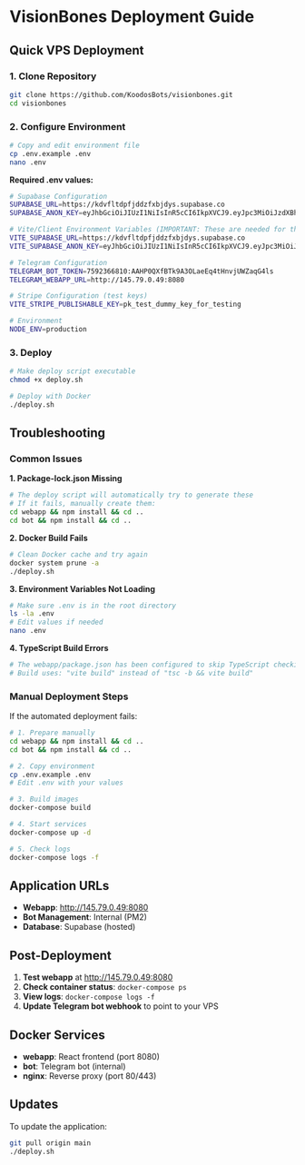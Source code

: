 # VisionBones Deployment Guide

## Quick VPS Deployment

### 1. Clone Repository
```bash
git clone https://github.com/KoodosBots/visionbones.git
cd visionbones
```

### 2. Configure Environment
```bash
# Copy and edit environment file
cp .env.example .env
nano .env
```

**Required .env values:**
```bash
# Supabase Configuration
SUPABASE_URL=https://kdvfltdpfjddzfxbjdys.supabase.co
SUPABASE_ANON_KEY=eyJhbGciOiJIUzI1NiIsInR5cCI6IkpXVCJ9.eyJpc3MiOiJzdXBhYmFzZSIsInJlZiI6ImtkdmZsdGRwZmpkZHpmeGJqZHlzIiwicm9sZSI6ImFub24iLCJpYXQiOjE3NTIzNTI0OTIsImV4cCI6MjA2NzkyODQ5Mn0.2OvODxDNsd5YquO0MckIHLyqXqXLwM4w6OOJV09phs0

# Vite/Client Environment Variables (IMPORTANT: These are needed for the webapp)
VITE_SUPABASE_URL=https://kdvfltdpfjddzfxbjdys.supabase.co
VITE_SUPABASE_ANON_KEY=eyJhbGciOiJIUzI1NiIsInR5cCI6IkpXVCJ9.eyJpc3MiOiJzdXBhYmFzZSIsInJlZiI6ImtkdmZsdGRwZmpkZHpmeGJqZHlzIiwicm9sZSI6ImFub24iLCJpYXQiOjE3NTIzNTI0OTIsImV4cCI6MjA2NzkyODQ5Mn0.2OvODxDNsd5YquO0MckIHLyqXqXLwM4w6OOJV09phs0

# Telegram Configuration
TELEGRAM_BOT_TOKEN=7592366810:AAHP0QXfBTk9A3OLaeEq4tHnvjUWZaqG4ls
TELEGRAM_WEBAPP_URL=http://145.79.0.49:8080

# Stripe Configuration (test keys)
VITE_STRIPE_PUBLISHABLE_KEY=pk_test_dummy_key_for_testing

# Environment
NODE_ENV=production
```

### 3. Deploy
```bash
# Make deploy script executable
chmod +x deploy.sh

# Deploy with Docker
./deploy.sh
```

## Troubleshooting

### Common Issues

**1. Package-lock.json Missing**
```bash
# The deploy script will automatically try to generate these
# If it fails, manually create them:
cd webapp && npm install && cd ..
cd bot && npm install && cd ..
```

**2. Docker Build Fails**
```bash
# Clean Docker cache and try again
docker system prune -a
./deploy.sh
```

**3. Environment Variables Not Loading**
```bash
# Make sure .env is in the root directory
ls -la .env
# Edit values if needed
nano .env
```

**4. TypeScript Build Errors**
```bash
# The webapp/package.json has been configured to skip TypeScript checking
# Build uses: "vite build" instead of "tsc -b && vite build"
```

### Manual Deployment Steps

If the automated deployment fails:

```bash
# 1. Prepare manually
cd webapp && npm install && cd ..
cd bot && npm install && cd ..

# 2. Copy environment
cp .env.example .env
# Edit .env with your values

# 3. Build images
docker-compose build

# 4. Start services
docker-compose up -d

# 5. Check logs
docker-compose logs -f
```

## Application URLs

- **Webapp**: http://145.79.0.49:8080
- **Bot Management**: Internal (PM2)
- **Database**: Supabase (hosted)

## Post-Deployment

1. **Test webapp** at http://145.79.0.49:8080
2. **Check container status**: `docker-compose ps`
3. **View logs**: `docker-compose logs -f`
4. **Update Telegram bot webhook** to point to your VPS

## Docker Services

- **webapp**: React frontend (port 8080)
- **bot**: Telegram bot (internal)
- **nginx**: Reverse proxy (port 80/443)

## Updates

To update the application:
```bash
git pull origin main
./deploy.sh
```